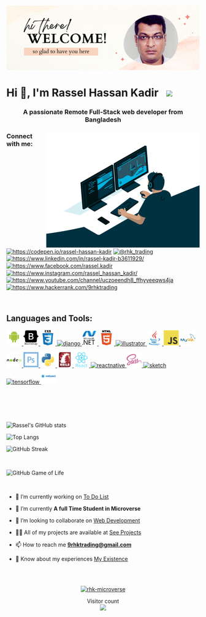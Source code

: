 ![logo](./images/WELCOME!.png)
<h1 align="left">Hi 👋, I'm Rassel Hassan Kadir&nbsp;&nbsp; <img src="https://media.giphy.com/media/wcC8VA7quA6G9pA8Iy/giphy.gif" width="100"></h1>
<h3 align="center">A passionate Remote Full-Stack web developer from Bangladesh</h3>
<img align="right" alt="coding" width="400" src="./images/Animated-Image.gif"
     
**<h3 align="left">Connect with me:</h3>**
<p align="left">
<a href="https://codepen.io/https://codepen.io/rassel-hassan-kadir" target="blank"><img align="center" src="https://raw.githubusercontent.com/rahuldkjain/github-profile-readme-generator/master/src/images/icons/Social/codepen.svg" alt="https://codepen.io/rassel-hassan-kadir" height="30" width="40" /></a>
<a href="https://twitter.com/@rhk_trading" target="blank"><img align="center" src="https://raw.githubusercontent.com/rahuldkjain/github-profile-readme-generator/master/src/images/icons/Social/twitter.svg" alt="@rhk_trading" height="30" width="40" /></a>
<a href="https://linkedin.com/in/https://www.linkedin.com/in/rassel-kadir-b3611929/" target="blank"><img align="center" src="https://raw.githubusercontent.com/rahuldkjain/github-profile-readme-generator/master/src/images/icons/Social/linked-in-alt.svg" alt="https://www.linkedin.com/in/rassel-kadir-b3611929/" height="30" width="40" /></a>
<a href="https://fb.com/https://www.facebook.com/rassel.kadir" target="blank"><img align="center" src="https://raw.githubusercontent.com/rahuldkjain/github-profile-readme-generator/master/src/images/icons/Social/facebook.svg" alt="https://www.facebook.com/rassel.kadir" height="30" width="40" /></a>
<a href="https://instagram.com/https://www.instagram.com/rassel_hassan_kadir/" target="blank"><img align="center" src="https://raw.githubusercontent.com/rahuldkjain/github-profile-readme-generator/master/src/images/icons/Social/instagram.svg" alt="https://www.instagram.com/rassel_hassan_kadir/" height="30" width="40" /></a>
<a href="https://www.youtube.com/c/https://www.youtube.com/channel/uczoeendh8_ffhyyeeqws4ja" target="blank"><img align="center" src="https://raw.githubusercontent.com/rahuldkjain/github-profile-readme-generator/master/src/images/icons/Social/youtube.svg" alt="https://www.youtube.com/channel/uczoeendh8_ffhyyeeqws4ja" height="30" width="40" /></a>
<a href="https://www.hackerrank.com/https://www.hackerrank.com/9rhktrading" target="blank"><img align="center" src="https://raw.githubusercontent.com/rahuldkjain/github-profile-readme-generator/master/src/images/icons/Social/hackerrank.svg" alt="https://www.hackerrank.com/9rhktrading" height="30" width="40" /></a>
</p>
<br>
<h2 align="left">Languages and Tools:</h2>
<p align="left"> <a href="https://developer.android.com" target="_blank" rel="noreferrer"> <img src="https://raw.githubusercontent.com/devicons/devicon/master/icons/android/android-original-wordmark.svg" alt="android" width="40" height="40"/> </a> <a href="https://getbootstrap.com" target="_blank" rel="noreferrer"> <img src="https://raw.githubusercontent.com/devicons/devicon/master/icons/bootstrap/bootstrap-plain-wordmark.svg" alt="bootstrap" width="40" height="40"/> </a> <a href="https://www.w3schools.com/css/" target="_blank" rel="noreferrer"> <img src="https://raw.githubusercontent.com/devicons/devicon/master/icons/css3/css3-original-wordmark.svg" alt="css3" width="40" height="40"/> </a> <a href="https://www.djangoproject.com/" target="_blank" rel="noreferrer"> <img src="https://cdn.worldvectorlogo.com/logos/django.svg" alt="django" width="40" height="40"/> </a> <a href="https://dotnet.microsoft.com/" target="_blank" rel="noreferrer"> <img src="https://raw.githubusercontent.com/devicons/devicon/master/icons/dot-net/dot-net-original-wordmark.svg" alt="dotnet" width="40" height="40"/> </a> <a href="https://www.w3.org/html/" target="_blank" rel="noreferrer"> <img src="https://raw.githubusercontent.com/devicons/devicon/master/icons/html5/html5-original-wordmark.svg" alt="html5" width="40" height="40"/> </a> <a href="https://www.adobe.com/in/products/illustrator.html" target="_blank" rel="noreferrer"> <img src="https://www.vectorlogo.zone/logos/adobe_illustrator/adobe_illustrator-icon.svg" alt="illustrator" width="40" height="40"/> </a> <a href="https://www.java.com" target="_blank" rel="noreferrer"> <img src="https://raw.githubusercontent.com/devicons/devicon/master/icons/java/java-original.svg" alt="java" width="40" height="40"/> </a> <a href="https://developer.mozilla.org/en-US/docs/Web/JavaScript" target="_blank" rel="noreferrer"> <img src="https://raw.githubusercontent.com/devicons/devicon/master/icons/javascript/javascript-original.svg" alt="javascript" width="40" height="40"/> </a> <a href="https://www.mysql.com/" target="_blank" rel="noreferrer"> <img src="https://raw.githubusercontent.com/devicons/devicon/master/icons/mysql/mysql-original-wordmark.svg" alt="mysql" width="40" height="40"/> </a> </p> 
<p align="left"> <a href="https://nodejs.org" target="_blank" rel="noreferrer"> <img src="https://raw.githubusercontent.com/devicons/devicon/master/icons/nodejs/nodejs-original-wordmark.svg" alt="nodejs" width="40" height="40"/> </a> <a href="https://www.photoshop.com/en" target="_blank" rel="noreferrer"> <img src="https://raw.githubusercontent.com/devicons/devicon/master/icons/photoshop/photoshop-line.svg" alt="photoshop" width="40" height="40"/> </a> <a href="https://www.python.org" target="_blank" rel="noreferrer"> <img src="https://raw.githubusercontent.com/devicons/devicon/master/icons/python/python-original.svg" alt="python" width="40" height="40"/> </a> <a href="https://rubyonrails.org" target="_blank" rel="noreferrer"> <img src="https://raw.githubusercontent.com/devicons/devicon/master/icons/rails/rails-original-wordmark.svg" alt="rails" width="40" height="40"/> </a> <a href="https://reactjs.org/" target="_blank" rel="noreferrer"> <img src="https://raw.githubusercontent.com/devicons/devicon/master/icons/react/react-original-wordmark.svg" alt="react" width="40" height="40"/> </a> <a href="https://reactnative.dev/" target="_blank" rel="noreferrer"> <img src="https://reactnative.dev/img/header_logo.svg" alt="reactnative" width="40" height="40"/> </a> <a href="https://sass-lang.com" target="_blank" rel="noreferrer"> <img src="https://raw.githubusercontent.com/devicons/devicon/master/icons/sass/sass-original.svg" alt="sass" width="40" height="40"/> </a> <a href="https://www.sketch.com/" target="_blank" rel="noreferrer"> <img src="https://www.vectorlogo.zone/logos/sketchapp/sketchapp-icon.svg" alt="sketch" width="40" height="40"/> </a> <a href="https://www.tensorflow.org" target="_blank" rel="noreferrer"> <img src="https://www.vectorlogo.zone/logos/tensorflow/tensorflow-icon.svg" alt="tensorflow" width="40" height="40"/> </a> <a href="https://webpack.js.org" target="_blank" rel="noreferrer"> <img src="https://raw.githubusercontent.com/devicons/devicon/d00d0969292a6569d45b06d3f350f463a0107b0d/icons/webpack/webpack-original-wordmark.svg" alt="webpack" width="40" height="40"/> </a> </p>
<br>
<br>
<br>
<br>

![Rassel's GitHub stats](https://github-readme-stats.vercel.app/api?username=RHK-MICROVERSE&count_private=true&show_icons=true&theme=dracula)

![Top Langs](https://github-readme-stats.vercel.app/api/top-langs/?username=rhk-microverse&layout=compact)

![GitHub Streak](http://github-readme-streak-stats.herokuapp.com?user=rhk-microverse&theme=dracula)

<br>


![GitHub Game of Life](https://github4life.herokuapp.com/rhk-microverse.gif?z=6)

<br>

- 🔭 I’m currently working on [To Do List](https://github.com/RHK-MICROVERSE/To-Do-List/dist)

- 🌱 I’m currently **A full Time Student in Microverse**

- 👯 I’m looking to collaborate on [Web Development](https://rhk-microverse.github.io/book-awesome-module/)

<!-- - 🤝 I’m looking for help with **To bridge Website and AI** -->

- 👨‍💻 All of my projects are available at [See Projects](https://github.com/RHK-MICROVERSE)

<!-- - 📝 I regularly write articles on [My Blogs](https://school.rhkstore.co.uk) -->

- 📫 How to reach me **9rhktrading@gmail.com**

- 📄 Know about my experiences [My Existence](https://www.linkedin.com/in/rassel-kadir-b3611929/)

<!-- - ⚡ Fun fact **Laughter is the best Medicine** -->
<br>
<br>
<p align="center"> <a href="https://github.com/ryo-ma/github-profile-trophy"><img src="https://github-profile-trophy.vercel.app/?username=rhk-microverse" alt="rhk-microverse" /></a> </p>
<p align="center"> 
  Visitor count<br>
  <img src="https://profile-counter.glitch.me/RHK-MICROVERSE/count.svg" />
</p>

<!-- NOT USED -->
<!-- <p><img align="center" src="https://github-readme-stats.vercel.app/api?username=rhk-microverse&show_icons=true&locale=en" alt="rhk-microverse" /></p>
<p><img align="right" src="https://github-readme-streak-stats.herokuapp.com/?user=rhk-microverse&" alt="rhk-microverse" /></p> -->
<!-- <p align="center"> <img src="https://komarev.com/ghpvc/?username=rhk-microverse&label=Profile%20views&color=0e75b6&style=flat" alt="rhk-microverse" /> </p> -->
